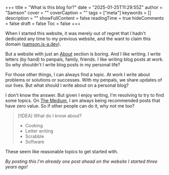 +++
title = "What is this blog for?"
date = "2025-01-25T11:29:55Z"
author = "Samson"
cover = ""
coverCaption = ""
tags = ["meta"]
keywords = []
description = ""
showFullContent = false
readingTime = true
hideComments = false
draft = false
Toc = false
+++

When I started this website, it was merely out of regret that I hadn't dedicated any time to my previous website, and the want to claim this domain ([samson.is-a.dev](https://samson.is-a.dev)). 

But a website with just an [About](/about) section is boring. And I like writing. I write letters (by hand) to penpals, family, friends. I like writing blog posts at work. So why shouldn't I write blog posts in my personal life?

For those other things, I can always find a topic. At work I write about problems or solutions or successes. With my penpals, we share updates of our lives. But what should I write about on a personal blog?

I don't know the answer. But given I enjoy writing, I'm resolving to try to find some topics. On [The Medium](https://medium.com), I am always being recommended posts that have zero value. So if other people can do it, why not me too?

> [!IDEA] What do I know about?
> * Cooking
> * Letter writing
> * Scrabble
> * Software

These seem like reasonable topics to get started with.

_By posting this I'm already one post ahead on the website I started three years ago!_
